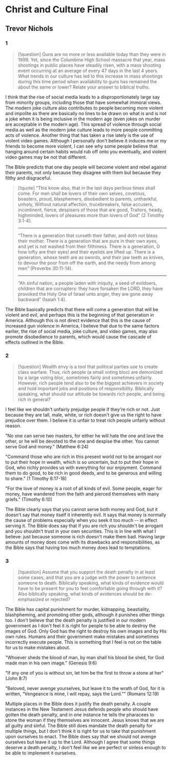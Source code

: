 # Christ and Culture Final
## Trevor Nichols
### 1

> [!question] 
> Guns are no more or less available today than they were in 1999. Yet, since the Columbine High School massacre that year, mass shootings in public places have steadily risen, with a mass shooting event occurring at an average of every 47 days in the last 4 years. What trends in our culture has led to this increase in mass shootings during this time period when availability to guns has remained the about the same or lower? Relate your answer to biblical truths.

I think that the rise of social media leads to a disproportionately large say from minority groups, including those that have somewhat immoral views. The modern joke culture also contributes to people becoming more violent and impolite as there are basically no lines to be drawn on what is and is not a joke when it is being inclusive in the modern age (even jokes on murder are acceptable in the modern age). This spread of violence through social media as well as the modern joke culture leads to more people committing acts of violence. Another thing that has taken a rise lately is the use of violent video games. Although I personally don't believe it induces me or my friends to become more violent, I can see why some people believe that hanging around certain habits would rub off onto you eventually, and violent video games may be not that different.

The Bible predicts that one day people will become violent and rebel against their parents, not only because they disagree with them but because they filthy and disgraceful.

> [!quote] 
> “This know also, that in the last days perilous times shall come. For men shall be lovers of their own selves, covetous, boasters, proud, blasphemers, disobedient to parents, unthankful, unholy, Without natural affection, trucebreakers, false accusers, incontinent, fierce, despisers of those that are good, Traitors, heady, highminded, lovers of pleasures more than lovers of God” (2 Timothy 3:1-4).
> 
> ---
> “There is a generation that curseth their father, and doth not bless their mother. There is a generation that are pure in their own eyes, and yet is not washed from their filthiness. There is a generation, O how lofty are their eyes! and their eyelids are lifted up. There is a generation, whose teeth are as swords, and their jaw teeth as knives, to devour the poor from off the earth, and the needy from among men” (Proverbs 30:11-14).
> 
> ---
> “Ah sinful nation, a people laden with iniquity, a seed of evildoers, children that are corrupters: they have forsaken the LORD, they have provoked the Holy One of Israel unto anger, they are gone away backward” (Isaiah 1:4).

The Bible basically predicts that there will come a generation that will be violent and evil, and perhaps this is the beginning of that generation in America. Although this is not direct evidence that this is the cause of increased gun violence in America, I believe that due to the same factors earlier, the rise of social media, joke culture, and video games, may also promote disobedience to parents, which would cause the cascade of effects outlined in the Bible.

### 2
> [!question] 
> Wealth envy is a tool that political parties use to create class warfare. Thus, rich people (a small voting bloc) are demonized by a large voting bloc, sometimes fairly and sometimes unfairly. However, rich people tend also to be the biggest achievers in society and hold important jobs and positions of responsibility. Biblically speaking, what should our attitude be towards rich people, and being rich in general?

I feel like we shouldn't unfairly prejudge people if they're rich or not. Just because they are tall, male, white, or rich doesn't give us the right to have prejudice over them. I believe it is unfair to treat rich people unfairly without reason. 

"No one can serve two masters, for either he will hate the one and love the other, or he will be devoted to the one and despise the other. You cannot serve God and money." (Matthew 6:24)

"Command those who are rich in this present world not to be arrogant nor to put their hope in wealth, which is so uncertain, but to put their hope in God, who richly provides us with everything for our enjoyment. Command them to do good, to be rich in good deeds, and to be generous and willing to share." (1 Timothy 6:17-18)

"For the love of money is a root of all kinds of evil. Some people, eager for money, have wandered from the faith and pierced themselves with many griefs." (Timothy 6:10)

The Bible clearly says that you cannot serve both money and God, but it doesn't say that money itself it inherently evil. It says that money is normally the cause of problems especially when you seek it too much -- in effect serving it. The Bible does say that if you are rich you shouldn't be arrogant and you shouldn't trust in your own securities. This is in line with what I believe: just because someone is rich doesn't make them bad. Having large amounts of money does come with its drawbacks and responsibilities, as the Bible says that having too much money does lead to temptations.

### 3
> [!question] 
> Assume that you support the death penalty in at least some cases, and that you are a judge with the power to sentence someone to death. Biblically speaking, what kinds of evidence would have to be present for you to feel comfortable going through with it? Also biblically speaking, what kinds of evidences should be de-emphasized or rejected?

The Bible has capital punishment for murder, kidnapping, beastiality, blashpheming, and promoting other gods, although it punishes other things too. I don't believe that the death penalty is justified in our modern government as I don't feel it is right for people to be able to destroy the images of God. Only God has the right to destroy his own images and by His own rules. Humans and their government make mistakes and sometimes incorrectly execute people. This is something that I feel is not on the table for us to make mistakes about. 

"Whoever sheds the blood of man, by man shall his blood be shed, for God made man in his own image." (Genesis 9:6)

"If any one of you is without sin, let him be the first to throw a stone at her" (John 8:7)

"Beloved, never avenge yourselves, but leave it to the wrath of God, for it is written, “Vengeance is mine, I will repay, says the Lord.”" (Romans 12:19)

Multiple places in the Bible does it justify the death penalty. A couple instances in the New Testament Jesus defends people who should have gotten the death penalty, and in one instance he tells the pharacees to stone the woman if they themselves are innocent. Jesus knows that we are all guilty and sinful. The Bible still does mandate the death penalty for multiple things, but I don't think it is right for us to take that punishment upon ourselves to enact. The Bible does say that we should not avenge ourselves but leave it up to the Lord. Although I agree that some things deserve a death penalty, I don't feel like we are perfect or sinless enough to be able to implement it ourselves.
